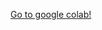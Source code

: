 [Go to google colab!](https://colab.research.google.com/github/li-chu-hao/bioinfo/blob/main/from_RNA_to_protein.ipynb)
